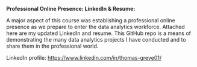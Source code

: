 **Professional Online Presence: LinkedIn & Resume:**

A major aspect of this course was establishing a professional online presence as we prepare to enter the data analytics workforce. Attached here are my updated LinkedIn and resume. This GitHub repo is a means of demonstrating the many data analytics projects I have conducted and to share them in the professional world.

LinkedIn profile: <https://www.linkedin.com/in/thomas-greve01/>
